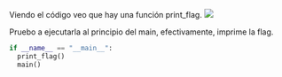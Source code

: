Viendo el código veo que hay una función print_flag. 
![](Imágenes/Pasted%20image%2020241031014420.png)

Pruebo a ejecutarla al principio del main, efectivamente, imprime la flag.
```python
if __name__ == "__main__":
  print_flag()
  main()

```